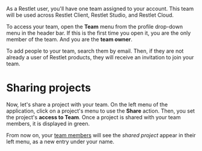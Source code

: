 As a Restlet user, you'll have one team assigned to your account. 
This team will be used across Restlet Client, Restlet Studio, and Restlet Cloud.

To access your team, open the **Team** menu from the profile drop-down menu in the header bar.
If this is the first time you open it, you are the only member of the team. And you are the **team owner**. 

To add people to your team, search them by email. Then, if they are not already a user of Restlet products,
they will receive an invitation to join your team.

# Sharing projects
 
Now, let's share a project with your team. On the left menu of the application, click on a project's menu to use the **Share** action. 
Then, you set the project's **access to Team**. Once a project is shared with your team members, it is displayed in green.
 
From now on, your [team members](./team_member) will see the _shared project_ appear in their left menu, as a new entry under your name.
